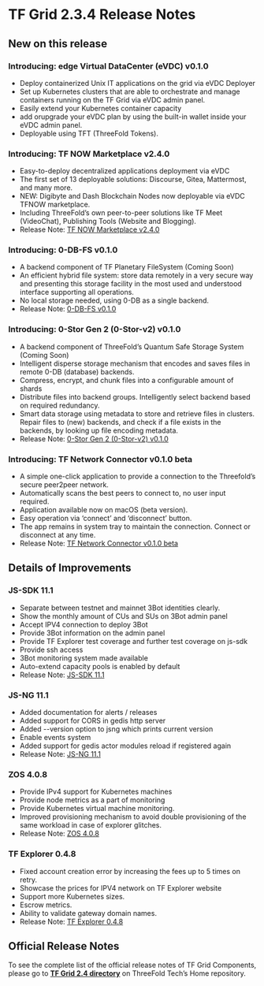 # TF Grid 2.3.4 Release Notes


## New on this release

### Introducing: edge Virtual DataCenter (eVDC) v0.1.0
  - Deploy containerized Unix IT applications on the grid via eVDC Deployer
  - Set up Kubernetes clusters that are able to orchestrate and manage containers running on the TF Grid via eVDC admin panel.
  - Easily extend your Kubernetes container capacity
  - add orupgrade your eVDC plan by using the built-in wallet inside your eVDC admin panel.
  - Deployable using TFT (ThreeFold Tokens).


### Introducing: TF NOW Marketplace v2.4.0
- Easy-to-deploy decentralized applications deployment via eVDC
- The first set of 13 deployable solutions: Discourse, Gitea, Mattermost, and many more.
- NEW: Digibyte and Dash Blockchain Nodes now deployable via eVDC TFNOW marketplace.
- Including ThreeFold’s own peer-to-peer solutions like TF Meet (VideoChat), Publishing Tools (Website and Blogging).
- Release Note: [TF NOW Marketplace v2.4.0](https://github.com/threefoldtech/vdc-solutions-charts/releases)


### Introducing: 0-DB-FS v0.1.0
- A backend component of TF Planetary FileSystem (Coming Soon)
- An efficient hybrid file system: store data remotely in a very secure way and presenting this storage facility in the most used and understood interface supporting all operations.
- No local storage needed, using 0-DB as a single backend.
- Release Note: [0-DB-FS v0.1.0](https://github.com/threefoldtech/0-db-fs/releases/tag/v0.1.0)


### Introducing: 0-Stor Gen 2 (0-Stor-v2) v0.1.0
- A backend component of ThreeFold’s Quantum Safe Storage System (Coming Soon)
- Intelligent disperse storage mechanism that encodes and saves files in remote 0-DB (database) backends.
- Compress, encrypt, and chunk files into a configurable amount of shards 
- Distribute files into backend groups. Intelligently select backend based on required redundancy.
- Smart data storage using metadata to store and retrieve files in clusters. Repair files to (new) backends, and check if a file exists in the backends, by looking up file encoding metadata.
- Release Note: [0-Stor Gen 2 (0-Stor-v2) v0.1.0](https://github.com/threefoldtech/0-stor_v2/releases/tag/v0.1.0)


### Introducing: TF Network Connector v0.1.0 beta
- A simple one-click application to provide a connection to the Threefold’s secure peer2peer network.
- Automatically scans the best peers to connect to, no user input required.
- Application available now on macOS (beta version).
- Easy operation via ‘connect’ and ‘disconnect’ button.
- The app remains in system tray to maintain the connection. Connect or disconnect at any time.
- Release Note: [TF Network Connector v0.1.0 beta](https://github.com/threefoldtech/yggdrasil-desktop-client)

## Details of Improvements

### JS-SDK 11.1
- Separate between testnet and mainnet 3Bot identities clearly.
- Show the monthly amount of CUs and SUs on 3Bot admin panel
- Accept IPV4 connection to deploy 3Bot
- Provide 3Bot information on the admin panel
- Provide TF Explorer test coverage and further test coverage on js-sdk
- Provide ssh access
- 3Bot monitoring system made available
- Auto-extend capacity pools is enabled by default
- Release Note: [JS-SDK 11.1](https://github.com/threefoldtech/js-sdk/releases)

### JS-NG 11.1
- Added documentation for alerts / releases
- Added support for CORS in gedis http server 
- Added --version option to jsng which prints current version
- Enable events system
- Added support for gedis actor modules reload if registered again
- Release Note: [JS-NG 11.1](https://github.com/threefoldtech/js-ng/releases)

### ZOS 4.0.8
- Provide IPv4 support for Kubernetes machines
- Provide node metrics as a part of monitoring
- Provide Kubernetes virtual machine monitoring.
- Improved provisioning mechanism to avoid double provisioning of the same workload in case of explorer glitches.
- Release Note: [ZOS 4.0.8](https://github.com/threefoldtech/zos/releases/tag/v0.4.8)

### TF Explorer 0.4.8
- Fixed account creation error by increasing the fees up to 5 times on retry.
- Showcase the prices for IPV4 network on TF Explorer website
- Support more Kubernetes sizes.
- Escrow metrics.
- Ability to validate gateway domain names.
- Release Note: [TF Explorer 0.4.8](https://github.com/threefoldtech/tfexplorer/releases/tag/v0.4.8)


## Official Release Notes

To see the complete list of the official release notes of TF Grid Components, please go to [__TF Grid 2.4 directory__](https://github.com/threefoldtech/home/blob/master/products/tfgrid2.4.md) on ThreeFold Tech’s Home repository. 

